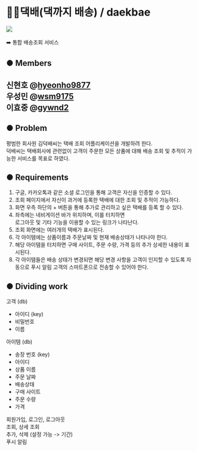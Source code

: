 :gift::truck:댁배(댁까지 배송) / daekbae
==========================================
<img src="https://img.shields.io/github/license/UdangtangtangYMC/daekbae"><br><br>
 :arrow_right: 통합 배송조회 서비스

## ● Members

신현호 @[hyeonho9877](https://github.com/hyeonho9877)<br>
우성민 @[wsm9175](https://github.com/wsm9175)<br>
이효중 @[gywnd2](https://github.com/gywnd2)
------------------------------------
## ● Problem 
 평범한 회사원 김덕배씨는 택배 조회 어플리케이션을 개발하려 한다.<br>
덕배씨는 택배회사에 관련없이 고객이 주문한 모든 상품에 대해 배송 조회 및 추적이 가능한 서비스를 목표로 하였다.

## ● Requirements
1. 구글, 카카오톡과 같은 소셜 로그인을 통해 고객은 자신을 인증할 수 있다.
2. 조회 페이지에서 자신이 과거에 등록한 택배에 대한 조회 및 추적이 가능하다.
3. 화면 우측 하단의 + 버튼을 통해 추가로 관리하고 싶은 택배를 등록 할 수 있다.
4. 좌측에는 네비게이션 바가 위치하며, 이를 터치하면<br>
 로그아웃 및 기타 기능을 이용할 수 있는 링크가 나타난다.
5. 조회 화면에는 여러개의 택배가 표시된다.
6. 각 아이템에는 상품이름과 주문날짜 및 현재 배송상태가 나타나야 한다.
7. 해당 아이템을 터치하면 구매 사이트, 주문 수량, 가격 등의 추가 상세한 내용이 표시된다.
8. 각 아이템들은 배송 상태가 변경되면 해당 변경 사항을 고객이 인지할 수 있도록 자동으로 푸시 알림 고객의 스마트폰으로 전송할 수 있어야 한다.

## ● Dividing work
고객 (db)
 - 아이디 (key)
 - 비밀번호
 - 이름

아이템 (db)
 - 송장 번호 (key)
 - 아이디
 - 상품 이름
 - 주문 날짜
 - 배송상태
 - 구매 사이트
 - 주문 수량
 - 가격


회원가입, 로그인, 로그아웃<br>
조회, 상세 조회<br>
추가, 삭제 (설정 가능 -> 기간)<br>
푸시 알림
